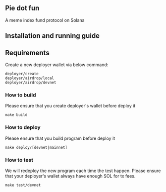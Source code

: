## Pie dot fun
A meme index fund protocol on Solana

## Installation and running guide

## Requirements

Create a new deployer wallet via below command:
```
deployer/create
deployer/airdrop/local
deployer/airdrop/devnet
```

### How to build
Please ensure that you create deployer's wallet before deploy it
```
make build
```

### How to deploy
Please ensure that you build program before deploy it
```
make deploy/[devnet|mainnet]
```

### How to test
We will redeploy the new program each time the test happen.
Please ensure that your deployer's wallet always have enough SOL for tx fees.
```
make test/devnet
```